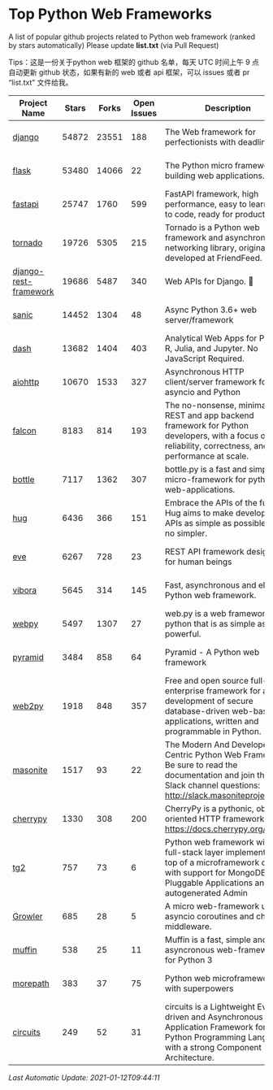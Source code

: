 # Top Python Web Frameworks
A list of popular github projects related to Python web framework (ranked by stars automatically)
Please update **list.txt** (via Pull Request)

Tips：这是一份关于python web 框架的 github 名单，每天 UTC 时间上午 9 点自动更新 github 状态，如果有新的 web 或者 api 框架，可以 issues 或者 pr “list.txt” 文件给我。

| Project Name | Stars | Forks | Open Issues | Description | Last Commit |
| ------------ | ----- | ----- | ----------- | ----------- | ----------- |
| [django](https://github.com/django/django) | 54872 | 23551 | 188 | The Web framework for perfectionists with deadlines. | 2021-01-12 08:44:36 |
| [flask](https://github.com/pallets/flask) | 53480 | 14066 | 22 | The Python micro framework for building web applications. | 2021-01-07 00:57:31 |
| [fastapi](https://github.com/tiangolo/fastapi) | 25747 | 1760 | 599 | FastAPI framework, high performance, easy to learn, fast to code, ready for production | 2021-01-09 21:24:44 |
| [tornado](https://github.com/tornadoweb/tornado) | 19726 | 5305 | 215 | Tornado is a Python web framework and asynchronous networking library, originally developed at FriendFeed. | 2021-01-09 21:13:26 |
| [django-rest-framework](https://github.com/encode/django-rest-framework) | 19686 | 5487 | 340 | Web APIs for Django. 🎸 | 2021-01-06 13:13:34 |
| [sanic](https://github.com/sanic-org/sanic) | 14452 | 1304 | 48 | Async Python 3.6+ web server/framework | Build fast. Run fast. | 2021-01-10 22:45:36 |
| [dash](https://github.com/plotly/dash) | 13682 | 1404 | 403 | Analytical Web Apps for Python, R, Julia, and Jupyter. No JavaScript Required. | 2021-01-07 01:35:48 |
| [aiohttp](https://github.com/aio-libs/aiohttp) | 10670 | 1533 | 327 | Asynchronous HTTP client/server framework for asyncio and Python | 2021-01-11 13:14:11 |
| [falcon](https://github.com/falconry/falcon) | 8183 | 814 | 193 | The no-nonsense, minimalist REST and app backend framework for Python developers, with a focus on reliability, correctness, and performance at scale. | 2021-01-09 21:42:25 |
| [bottle](https://github.com/bottlepy/bottle) | 7117 | 1362 | 307 | bottle.py is a fast and simple micro-framework for python web-applications. | 2021-01-01 15:17:44 |
| [hug](https://github.com/hugapi/hug) | 6436 | 366 | 151 | Embrace the APIs of the future. Hug aims to make developing APIs as simple as possible, but no simpler. | 2020-08-10 05:07:26 |
| [eve](https://github.com/pyeve/eve) | 6267 | 728 | 23 | REST API framework designed for human beings | 2020-12-05 10:24:15 |
| [vibora](https://github.com/vibora-io/vibora) | 5645 | 314 | 145 | Fast, asynchronous and elegant Python web framework. | 2019-02-11 10:54:12 |
| [webpy](https://github.com/webpy/webpy) | 5497 | 1307 | 27 | web.py is a web framework for python that is as simple as it is powerful.  | 2021-01-07 07:23:53 |
| [pyramid](https://github.com/Pylons/pyramid) | 3484 | 858 | 64 | Pyramid - A Python web framework | 2021-01-08 17:23:55 |
| [web2py](https://github.com/web2py/web2py) | 1918 | 848 | 357 | Free and open source full-stack enterprise framework for agile development of secure database-driven web-based applications, written and programmable in Python. | 2020-11-28 02:23:25 |
| [masonite](https://github.com/MasoniteFramework/masonite) | 1517 | 93 | 22 | The Modern And Developer Centric Python Web Framework. Be sure to read the documentation and join the Slack channel questions: http://slack.masoniteproject.com | 2021-01-12 03:19:51 |
| [cherrypy](https://github.com/cherrypy/cherrypy) | 1330 | 308 | 200 | CherryPy is a pythonic, object-oriented HTTP framework.      https://docs.cherrypy.org/ | 2020-12-11 21:11:18 |
| [tg2](https://github.com/TurboGears/tg2) | 757 | 73 | 6 | Python web framework with full-stack layer implemented on top of a microframework core with support for MongoDB, Pluggable Applications and autogenerated Admin | 2020-10-08 07:18:07 |
| [Growler](https://github.com/pyGrowler/Growler) | 685 | 28 | 5 | A micro web-framework using asyncio coroutines and chained middleware. | 2020-03-08 07:51:41 |
| [muffin](https://github.com/klen/muffin) | 538 | 25 | 11 | Muffin is a fast, simple and asyncronous web-framework for Python 3 | 2019-11-12 17:45:05 |
| [morepath](https://github.com/morepath/morepath) | 383 | 37 | 75 | Python web microframework with superpowers | 2020-11-22 12:30:54 |
| [circuits](https://github.com/circuits/circuits) | 249 | 52 | 31 | circuits is a Lightweight Event driven and Asynchronous Application Framework for the Python Programming Language with a strong Component Architecture. | 2020-12-16 08:37:47 |

*Last Automatic Update: 2021-01-12T09:44:11*